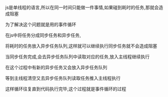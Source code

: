 js是单线程的语言,所以在同一时间只能做一件事情,如果碰到耗时的任务,那就会造成阻塞

为了解决这个问题就是用的事件循环

在js中将任务分成同步任务和异步任务,

将耗时的任务放入异步任务队列,这样就可以继续执行同步任务就不会造成阻塞

当同步任务完成,会去异步任务队列中读取对应的任务,放入主线程继续执行

在这个过程中有新的异步任务又会放入异步任务队列

等到主线程清空又去异步任务队列读取任务推入主线程执行

这样循环往复直到代码执行完毕,这个过程就是事件循环的过程